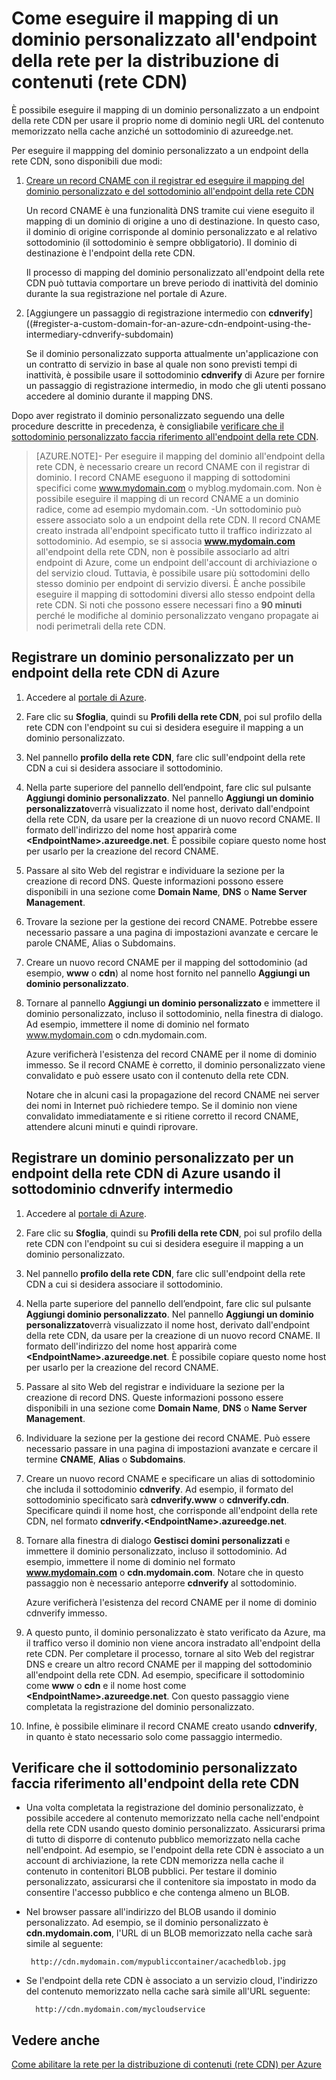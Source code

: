 <properties 
	 pageTitle="Come eseguire il mapping del contenuto della rete per la distribuzione di contenuti (CDN) a un dominio personalizzato" 
	 description="Questo argomento descrive come eseguire il mapping del contenuto della rete CDN a un dominio personalizzato." 
	 services="cdn" 
	 documentationCenter="" 
	 authors="camsoper" 
	 manager="dwrede" 
	 editor=""/>
<tags 
	 ms.service="cdn" 
	 ms.workload="media" 
	 ms.tgt_pltfrm="na" 
	 ms.devlang="na" 
	 ms.topic="article" 
	 ms.date="01/20/2016" 
	 ms.author="casoper"/>

# Come eseguire il mapping di un dominio personalizzato all'endpoint della rete per la distribuzione di contenuti (rete CDN)
È possibile eseguire il mapping di un dominio personalizzato a un endpoint della rete CDN per usare il proprio nome di dominio negli URL del contenuto memorizzato nella cache anziché un sottodominio di azureedge.net.

Per eseguire il mappping del dominio personalizzato a un endpoint della rete CDN, sono disponibili due modi:

1. [Creare un record CNAME con il registrar ed eseguire il mapping del dominio personalizzato e del sottodominio all'endpoint della rete CDN](#register-a-custom-domain-for-an-azure-cdn-endpoint) 
	
	Un record CNAME è una funzionalità DNS tramite cui viene eseguito il mapping di un dominio di origine a uno di destinazione. In questo caso, il dominio di origine corrisponde al dominio personalizzato e al relativo sottodominio (il sottodominio è sempre obbligatorio). Il dominio di destinazione è l'endpoint della rete CDN.

	Il processo di mapping del dominio personalizzato all'endpoint della rete CDN può tuttavia comportare un breve periodo di inattività del dominio durante la sua registrazione nel portale di Azure.
     
2. [Aggiungere un passaggio di registrazione intermedio con **cdnverify**] ((#register-a-custom-domain-for-an-azure-cdn-endpoint-using-the-intermediary-cdnverify-subdomain)

	Se il dominio personalizzato supporta attualmente un'applicazione con un contratto di servizio in base al quale non sono previsti tempi di inattività, è possibile usare il sottodominio **cdnverify** di Azure per fornire un passaggio di registrazione intermedio, in modo che gli utenti possano accedere al dominio durante il mapping DNS.

Dopo aver registrato il dominio personalizzato seguendo una delle procedure descritte in precedenza, è consigliabile [verificare che il sottodominio personalizzato faccia riferimento all'endpoint della rete CDN](#verify-that-the-custom-subdomain-references-your-cdn-endpoint).

> [AZURE.NOTE]- Per eseguire il mapping del dominio all'endpoint della rete CDN, è necessario creare un record CNAME con il registrar di dominio. I record CNAME eseguono il mapping di sottodomini specifici come www.mydomain.com o myblog.mydomain.com. Non è possibile eseguire il mapping di un record CNAME a un dominio radice, come ad esempio mydomain.com. -Un sottodominio può essere associato solo a un endpoint della rete CDN. Il record CNAME creato instrada all'endpoint specificato tutto il traffico indirizzato al sottodominio. Ad esempio, se si associa **www.mydomain.com** all'endpoint della rete CDN, non è possibile associarlo ad altri endpoint di Azure, come un endpoint dell'account di archiviazione o del servizio cloud. Tuttavia, è possibile usare più sottodomini dello stesso dominio per endpoint di servizio diversi. È anche possibile eseguire il mapping di sottodomini diversi allo stesso endpoint della rete CDN. Si noti che possono essere necessari fino a **90 minuti** perché le modifiche al dominio personalizzato vengano propagate ai nodi perimetrali della rete CDN.

## Registrare un dominio personalizzato per un endpoint della rete CDN di Azure

1.	Accedere al [portale di Azure](http://portal.azure.com/).
2.	Fare clic su **Sfoglia**, quindi su **Profili della rete CDN**, poi sul profilo della rete CDN con l'endpoint su cui si desidera eseguire il mapping a un dominio personalizzato.  
3.	Nel pannello **profilo della rete CDN**, fare clic sull'endpoint della rete CDN a cui si desidera associare il sottodominio.
4.	Nella parte superiore del pannello dell’endpoint, fare clic sul pulsante **Aggiungi dominio personalizzato**. Nel pannello **Aggiungi un dominio personalizzato**verrà visualizzato il nome host, derivato dall'endpoint della rete CDN, da usare per la creazione di un nuovo record CNAME. Il formato dell'indirizzo del nome host apparirà come **&lt;EndpointName>.azureedge.net**. È possibile copiare questo nome host per usarlo per la creazione del record CNAME.  
5.	Passare al sito Web del registrar e individuare la sezione per la creazione di record DNS. Queste informazioni possono essere disponibili in una sezione come **Domain Name**, **DNS** o **Name Server Management**.
6.	Trovare la sezione per la gestione dei record CNAME. Potrebbe essere necessario passare a una pagina di impostazioni avanzate e cercare le parole CNAME, Alias o Subdomains.
7.	Creare un nuovo record CNAME per il mapping del sottodominio (ad esempio, **www** o **cdn**) al nome host fornito nel pannello **Aggiungi un dominio personalizzato**.
8.	Tornare al pannello **Aggiungi un dominio personalizzato** e immettere il dominio personalizzato, incluso il sottodominio, nella finestra di dialogo. Ad esempio, immettere il nome di dominio nel formato www.mydomain.com o cdn.mydomain.com.   

	Azure verificherà l'esistenza del record CNAME per il nome di dominio immesso. Se il record CNAME è corretto, il dominio personalizzato viene convalidato e può essere usato con il contenuto della rete CDN.

	Notare che in alcuni casi la propagazione del record CNAME nei server dei nomi in Internet può richiedere tempo. Se il dominio non viene convalidato immediatamente e si ritiene corretto il record CNAME, attendere alcuni minuti e quindi riprovare.


## Registrare un dominio personalizzato per un endpoint della rete CDN di Azure usando il sottodominio cdnverify intermedio  

1. Accedere al [portale di Azure](http://portal.azure.com/).
2. Fare clic su **Sfoglia**, quindi su **Profili della rete CDN**, poi sul profilo della rete CDN con l'endpoint su cui si desidera eseguire il mapping a un dominio personalizzato.  
3. Nel pannello **profilo della rete CDN**, fare clic sull'endpoint della rete CDN a cui si desidera associare il sottodominio.
4. Nella parte superiore del pannello dell’endpoint, fare clic sul pulsante **Aggiungi dominio personalizzato**. Nel pannello **Aggiungi un dominio personalizzato**verrà visualizzato il nome host, derivato dall'endpoint della rete CDN, da usare per la creazione di un nuovo record CNAME. Il formato dell'indirizzo del nome host apparirà come **&lt;EndpointName>.azureedge.net**. È possibile copiare questo nome host per usarlo per la creazione del record CNAME.
5. Passare al sito Web del registrar e individuare la sezione per la creazione di record DNS. Queste informazioni possono essere disponibili in una sezione come **Domain Name**, **DNS** o **Name Server Management**.
6. Individuare la sezione per la gestione dei record CNAME. Può essere necessario passare in una pagina di impostazioni avanzate e cercare il termine **CNAME**, **Alias** o **Subdomains**.
7. Creare un nuovo record CNAME e specificare un alias di sottodominio che includa il sottodominio **cdnverify**. Ad esempio, il formato del sottodominio specificato sarà **cdnverify.www** o **cdnverify.cdn**. Specificare quindi il nome host, che corrisponde all'endpoint della rete CDN, nel formato **cdnverify.&lt;EndpointName>.azureedge.net**.
8. Tornare alla finestra di dialogo **Gestisci domini personalizzati** e immettere il dominio personalizzato, incluso il sottodominio. Ad esempio, immettere il nome di dominio nel formato **www.mydomain.com** o **cdn.mydomain.com**. Notare che in questo passaggio non è necessario anteporre **cdnverify** al sottodominio.  

	Azure verificherà l'esistenza del record CNAME per il nome di dominio cdnverify immesso.
9. A questo punto, il dominio personalizzato è stato verificato da Azure, ma il traffico verso il dominio non viene ancora instradato all'endpoint della rete CDN. Per completare il processo, tornare al sito Web del registrar DNS e creare un altro record CNAME per il mapping del sottodominio all'endpoint della rete CDN. Ad esempio, specificare il sottodominio come **www** o **cdn** e il nome host come **&lt;EndpointName>.azureedge.net**. Con questo passaggio viene completata la registrazione del dominio personalizzato. 
10.	Infine, è possibile eliminare il record CNAME creato usando **cdnverify**, in quanto è stato necessario solo come passaggio intermedio.  


## Verificare che il sottodominio personalizzato faccia riferimento all'endpoint della rete CDN

- Una volta completata la registrazione del dominio personalizzato, è possibile accedere al contenuto memorizzato nella cache nell'endpoint della rete CDN usando questo dominio personalizzato. Assicurarsi prima di tutto di disporre di contenuto pubblico memorizzato nella cache nell'endpoint. Ad esempio, se l'endpoint della rete CDN è associato a un account di archiviazione, la rete CDN memorizza nella cache il contenuto in contenitori BLOB pubblici. Per testare il dominio personalizzato, assicurarsi che il contenitore sia impostato in modo da consentire l'accesso pubblico e che contenga almeno un BLOB.
- Nel browser passare all'indirizzo del BLOB usando il dominio personalizzato. Ad esempio, se il dominio personalizzato è **cdn.mydomain.com**, l'URL di un BLOB memorizzato nella cache sarà simile al seguente:  
	
	   http://cdn.mydomain.com/mypubliccontainer/acachedblob.jpg

- Se l'endpoint della rete CDN è associato a un servizio cloud, l'indirizzo del contenuto memorizzato nella cache sarà simile all'URL seguente:

		http://cdn.mydomain.com/mycloudservice

## Vedere anche

[Come abilitare la rete per la distribuzione di contenuti (rete CDN) per Azure](./cdn-create-new-endpoint.md)

 

<!---HONumber=AcomDC_0121_2016-->